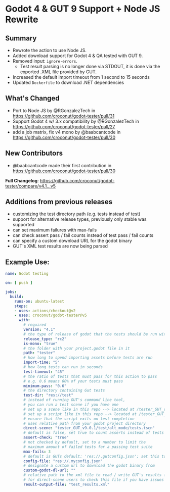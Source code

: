 # Godot 4 & GUT 9 Support + Node JS Rewrite
## Summary

- Rewrote the action to use Node JS.
- Added download support for Godot 4 & QA tested with GUT 9.
- Removed input: `ignore-errors`. 
  - Test result parsing is no longer done via STDOUT, it is done via the exported .XML file provided by GUT.
- Increased the default import timeout from 1 second to 15 seconds
- Updated `Dockerfile` to download .NET dependencies

## What's Changed
* Port to Node JS by @RGonzalezTech in https://github.com/croconut/godot-tester/pull/31
* Support Godot 4 w/ 3.x compatibility by @RGonzalezTech in https://github.com/croconut/godot-tester/pull/27
* add a job matrix, fix v4 mono by @baabcantcode in https://github.com/croconut/godot-tester/pull/30

## New Contributors
* @baabcantcode made their first contribution in https://github.com/croconut/godot-tester/pull/30

**Full Changelog**: https://github.com/croconut/godot-tester/compare/v4.1...v5

## Additions from previous releases
* customizing the test directory path (e.g. tests instead of test)
* support for alternative release types, previously only stable was supported
* can set maximum failures with max-fails
* can check assert pass / fail counts instead of test pass / fail counts
* can specify a custom download URL for the godot binary
* GUT's XML test results are now being parsed

## Example Use:

```yaml
name: Godot testing

on: [ push ]

jobs:
  build:
    runs-on: ubuntu-latest
    steps:
    - uses: actions/checkout@v2
    - uses: croconut/godot-tester@v5
      with:
        # required
        version: "4.1"
        # the type of release of godot that the tests should be run with
        release_type: "rc2"
        is-mono: "true"
        # the folder with your project.godot file in it
        path: "tester"
        # how long to spend importing assets before tests are run
        import-time: "5"
        # how long tests can run in seconds
        test-timeout: "45"
        # the ratio of tests that must pass for this action to pass
        # e.g. 0.6 means 60% of your tests must pass
        minimum-pass: "0.6"
        # the directory containing Gut tests
        test-dir: "res://test"
        # instead of running GUT's command line tool, 
        # you can run a test scene if you have one
        # set up a scene like in this repo --> located at /tester_GUT_v9.0.1/test/alt_mode/tests.tscn
        # set up a script like in this repo --> located at /tester_GUT_v9.0.1/test/alt_mode/cli_test.gd
        # ensure that the script exits on test completion
        # uses relative path from your godot project directory
        direct-scene: "tester_GUT_v9.0.1/test/alt_mode/tests.tscn" 
        # default is false, set true to count asserts instead of tests
        assert-check: "true" 
        # not checked by default, set to a number to limit the 
        # maximum amount of failed tests for a passing test suite
        max-fails: 3  
        # default is GUTs default: 'res://.gutconfig.json'; set this to load a different config file
        config-file: "res://.myconfig.json" 
        # designate a custom url to download the godot binary from
        custom-godot-dl-url: ""
        # relative path to the xml file to read / write GUT's results from, recommended
        # for direct-scene users to check this file if you have issues
        result-output-file: "test_results.xml"

```